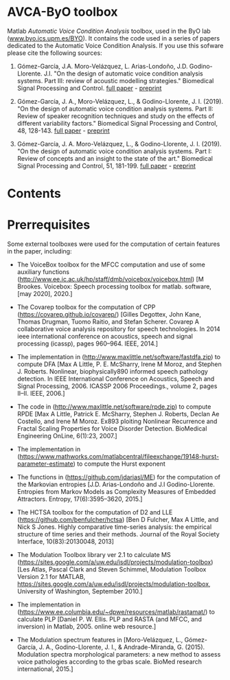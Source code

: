 # AVCA-ByO toolbox

Matlab *Automatic Voice Condition Analysis* toolbox, used in the ByO lab (www.byo.ics.upm.es/BYO). 
It contains the code used in a series of papers dedicated to the Automatic Voice Condition Analysis. If you use this sofware please cite the following sources:

1. Gómez-García, J.A. Moro-Velázquez, L. Arias-Londoño, J.D. Godino-Llorente. J.I. "On the design of automatic voice condition analysis systems. Part III: review of acoustic modelling strategies." Biomedical Signal Processing and Control. [full paper](https://doi.org/10.1016/j.bspc.2020.102049) - [preprint](https://zenodo.org/record/2624815)

2. Gómez-García, J. A., Moro-Velázquez, L., & Godino-Llorente, J. I. (2019). "On the design of automatic voice condition analysis systems. Part II: Review of speaker recognition techniques and study on the effects of different variability factors." Biomedical Signal Processing and Control, 48, 128-143. [full paper](https://doi.org/10.1016/j.bspc.2018.09.003) - [preprint](https://zenodo.org/record/2624815)

3. Gómez-García, J. A. Moro-Velázquez, L., & Godino-Llorente, J. I. (2019). "On the design of automatic voice condition analysis systems. Part I: Review of concepts and an insight to the state of the art." Biomedical Signal Processing and Control, 51, 181-199. [full paper](https://doi.org/10.1016/j.bspc.2018.12.024) - [preprint](https://zenodo.org/record/2624638)

# Contents

# Prerrequisites

Some external toolboxes were used for the computation of certain features in the paper, including:

- The VoiceBox toolbox for the MFCC computation and use of some auxiliary functions (http://www.ee.ic.ac.uk/hp/staff/dmb/voicebox/voicebox.html) [M Brookes. Voicebox: Speech processing toolbox for matlab. software,[may 2020], 2020.]

- The Covarep toolbox for the computation of CPP (https://covarep.github.io/covarep/) [Gilles Degottex, John Kane, Thomas Drugman, Tuomo Raitio, and Stefan Scherer. Covarep A collaborative voice analysis repository for speech technologies. In 2014 ieee international conference on acoustics, speech and signal processing (icassp), pages 960–964. IEEE, 2014.] 

- The implementation in (http://www.maxlittle.net/software/fastdfa.zip) to compute DFA [Max A Little, P. E. McSharry, Irene M Moroz, and Stephen J. Roberts. Nonlinear, biophysically890 informed speech pathology detection. In IEEE International Conference on Acoustics, Speech and Signal Processing, 2006. ICASSP 2006 Proceedings., volume 2, pages II–II. IEEE, 2006.]

- The code in (http://www.maxlittle.net/software/rpde.zip) to compute RPDE [Max A Little, Patrick E. McSharry, Stephen J. Roberts, Declan Ae Costello, and Irene M Moroz. Ex893 ploiting Nonlinear Recurrence and Fractal Scaling Properties for Voice Disorder Detection. BioMedical Engineering OnLine, 6(1):23, 2007.]

- The implementation in (https://www.mathworks.com/matlabcentral/fileexchange/19148-hurst-parameter-estimate) to compute the Hurst exponent

- The functions in (https://github.com/jdariasl/ME) for the computation of the Markovian entropies [J.D. Arias-Londoño and J.I Godino-Llorente. Entropies from Markov Models as Complexity Measures of Embedded Attractors. Entropy, 17(6):3595–3620, 2015.]

- The HCTSA toolbox for the computation of D2 and LLE (https://github.com/benfulcher/hctsa) [Ben D Fulcher, Max A Little, and Nick S Jones. Highly comparative time-series analysis: the empirical structure of time series and their methods. Journal of the Royal Society Interface, 10(83):20130048, 2013]

- The Modulation Toolbox library ver 2.1 to calculate MS (https://sites.google.com/a/uw.edu/isdl/projects/modulation-toolbox) [Les Atlas, Pascal Clark and Steven Schimmel, Modulation Toolbox Version 2.1 for MATLAB, https://sites.google.com/a/uw.edu/isdl/projects/modulation-toolbox, University of Washington, September 2010.]

- The implementation in (https://www.ee.columbia.edu/~dpwe/resources/matlab/rastamat/) to calculate PLP [Daniel P. W. Ellis. PLP and RASTA (and MFCC, and inversion) in Matlab, 2005. online web resource.]

- The Modulation spectrum features in [Moro-Velázquez, L., Gómez-García, J. A., Godino-Llorente, J. I., & Andrade-Miranda, G. (2015). Modulation spectra morphological parameters: a new method to assess voice pathologies according to the grbas scale. BioMed research international, 2015.]

<!--
[a] M Brookes. Voicebox: Speech processing toolbox for matlab. software,[may 2020], 2020.
[b] Gilles Degottex, John Kane, Thomas Drugman, Tuomo Raitio, and Stefan Scherer. Covarep A collaborative voice analysis repository for speech technologies. In 2014 ieee international conference on acoustics, speech and signal processing (icassp), pages 960–964. IEEE, 2014.
[c] Max A Little, P. E. McSharry, Irene M Moroz, and Stephen J. Roberts. Nonlinear, biophysically890 informed speech pathology detection. In IEEE International Conference on Acoustics, Speech and Signal Processing, 2006. ICASSP 2006 Proceedings., volume 2, pages II–II. IEEE, 2006.
[d] Max A Little, Patrick E. McSharry, Stephen J. Roberts, Declan Ae Costello, and Irene M Moroz. Ex893 ploiting Nonlinear Recurrence and Fractal Scaling Properties for Voice Disorder Detection. BioMedical Engineering OnLine, 6(1):23, 2007.
[e] J.D. Arias-Londoño and J.I Godino-Llorente. Entropies from Markov Models as Complexity Measures of Embedded Attractors. Entropy, 17(6):3595–3620, 2015.
[f] Ben D Fulcher, Max A Little, and Nick S Jones. Highly comparative time-series analysis: the empirical structure of time series and their methods. Journal of the Royal Society Interface, 10(83):20130048, 2013
[g] Les Atlas, Pascal Clark and Steven Schimmel, Modulation Toolbox Version 2.1 for MATLAB, https://sites.google.com/a/uw.edu/isdl/projects/modulation-toolbox, University of Washington, September 2010.
[h] Daniel P. W. Ellis. PLP and RASTA (and MFCC, and inversion) in Matlab, 2005. online web resource.
[i] Moro-Velázquez, L., Gómez-García, J. A., Godino-Llorente, J. I., & Andrade-Miranda, G. (2015). Modulation spectra morphological parameters: a new method to assess voice pathologies according to the grbas scale. BioMed research international, 2015. 
-->
